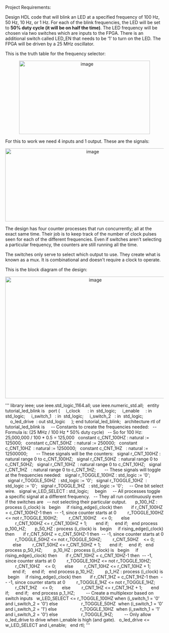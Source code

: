 Project Requirements:

Design HDL code that will blink an LED at a specified frequency of 100 Hz, 50 Hz, 10 Hz, or 1 Hz. For each of the blink frequencies, the LED will be set to **50% duty cycle (it will be on half the time)**. The LED frequency will be chosen via two switches which are inputs to the FPGA. There is an additional switch called LED_EN that needs to be ‘1’ to turn on the LED. The FPGA will be driven by a 25 MHz oscillator.

This is the truth table for the frequency selector:

<p align="center">
<img width="416" height="233" alt="image" src="https://github.com/user-attachments/assets/eb951edd-6400-4acb-890b-5c04432c27d0" />

For this to work we need 4 inputs and 1 output. These are the signals: 

<p align="center">
<img width="540" height="232" alt="image" src="https://github.com/user-attachments/assets/db6367d8-38ce-4dec-b34c-d2740416d8bc" />

The design has four counter processes that run concurrently; all at the exact same time. Their job is to keep track of the number of clock pulses seen for each of the different frequencies. Even if switches aren't selecting a particular frequency, the counters are still running all the time.

The switches only serve to select which output to use. They create what is known as a mux. It is combinational and doesn't require a clock to operate. 

This is the block diagram of the design:
<p align="center">
<img width="557" height="386" alt="image" src="https://github.com/user-attachments/assets/5cb304d7-51db-4ddf-a884-9827a361e8ed" />

'''
library ieee;
use ieee.std_logic_1164.all;
use ieee.numeric_std.all;
 
entity tutorial_led_blink is
  port (
    i_clock      : in  std_logic;
    i_enable     : in  std_logic;
    i_switch_1   : in  std_logic;
    i_switch_2   : in  std_logic;
    o_led_drive  : out std_logic
    );
end tutorial_led_blink;
 
architecture rtl of tutorial_led_blink is
 
  -- Constants to create the frequencies needed:
  -- Formula is: (25 MHz / 100 Hz * 50% duty cycle)
  -- So for 100 Hz: 25,000,000 / 100 * 0.5 = 125,000
  constant c_CNT_100HZ : natural := 125000;
  constant c_CNT_50HZ  : natural := 250000;
  constant c_CNT_10HZ  : natural := 1250000;
  constant c_CNT_1HZ   : natural := 12500000;
 
 
  -- These signals will be the counters:
  signal r_CNT_100HZ : natural range 0 to c_CNT_100HZ;
  signal r_CNT_50HZ  : natural range 0 to c_CNT_50HZ;
  signal r_CNT_10HZ  : natural range 0 to c_CNT_10HZ;
  signal r_CNT_1HZ   : natural range 0 to c_CNT_1HZ;
   
  -- These signals will toggle at the frequencies needed:
  signal r_TOGGLE_100HZ : std_logic := '0';
  signal r_TOGGLE_50HZ  : std_logic := '0';
  signal r_TOGGLE_10HZ  : std_logic := '0';
  signal r_TOGGLE_1HZ   : std_logic := '0';
 
  -- One bit select wire.
  signal w_LED_SELECT : std_logic;
   
begin
 
  -- All processes toggle a specific signal at a different frequency.
  -- They all run continuously even if the switches are
  -- not selecting their particular output.
   
  p_100_HZ : process (i_clock) is
  begin
    if rising_edge(i_clock) then
      if r_CNT_100HZ = c_CNT_100HZ-1 then  -- -1, since counter starts at 0
        r_TOGGLE_100HZ <= not r_TOGGLE_100HZ;
        r_CNT_100HZ    <= 0;
      else
        r_CNT_100HZ <= r_CNT_100HZ + 1;
      end if;
    end if;
  end process p_100_HZ;
 
 
  p_50_HZ : process (i_clock) is
  begin
    if rising_edge(i_clock) then
      if r_CNT_50HZ = c_CNT_50HZ-1 then  -- -1, since counter starts at 0
        r_TOGGLE_50HZ <= not r_TOGGLE_50HZ;
        r_CNT_50HZ    <= 0;
      else
        r_CNT_50HZ <= r_CNT_50HZ + 1;
      end if;
    end if;
  end process p_50_HZ;
 
   
  p_10_HZ : process (i_clock) is
  begin
    if rising_edge(i_clock) then
      if r_CNT_10HZ = c_CNT_10HZ-1 then  -- -1, since counter starts at 0
        r_TOGGLE_10HZ <= not r_TOGGLE_10HZ;
        r_CNT_10HZ    <= 0;
      else
        r_CNT_10HZ <= r_CNT_10HZ + 1;
      end if;
    end if;
  end process p_10_HZ;
 
   
  p_1_HZ : process (i_clock) is
  begin
    if rising_edge(i_clock) then
      if r_CNT_1HZ = c_CNT_1HZ-1 then  -- -1, since counter starts at 0
        r_TOGGLE_1HZ <= not r_TOGGLE_1HZ;
        r_CNT_1HZ    <= 0;
      else
        r_CNT_1HZ <= r_CNT_1HZ + 1;
      end if;
    end if;
  end process p_1_HZ;
 
   
  -- Create a multiplexor based on switch inputs
  w_LED_SELECT <= r_TOGGLE_100HZ when (i_switch_1 = '0' and i_switch_2 = '0') else
                  r_TOGGLE_50HZ  when (i_switch_1 = '0' and i_switch_2 = '1') else
                  r_TOGGLE_10HZ  when (i_switch_1 = '1' and i_switch_2 = '0') else
                  r_TOGGLE_1HZ;
 
   
  -- Only allow o_led_drive to drive when i_enable is high (and gate).
  o_led_drive <= w_LED_SELECT and i_enable;
 
end rtl;
'''
